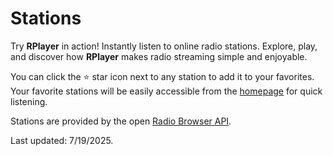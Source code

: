 # Stations

Try **RPlayer** in action! Instantly listen to online radio stations. Explore, play, and discover how **RPlayer** makes radio streaming simple and enjoyable.

You can click the ⭐ star icon next to any station to add it to your favorites. Your favorite stations will be easily accessible from the [homepage](/) for quick listening.

Stations are provided by the open [Radio Browser API](https://www.radio-browser.info/).

Last updated: 7/19/2025.
